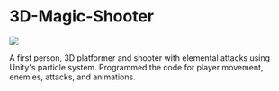 # 3D-Magic-Shooter

![](https://github.com/angela-rodriguezz/3D-Magic-Shooter/blob/master/3d%20gif.gif)

A first person, 3D platformer and shooter with elemental attacks using Unity's particle system. Programmed the code for player movement, enemies, attacks, and animations.
